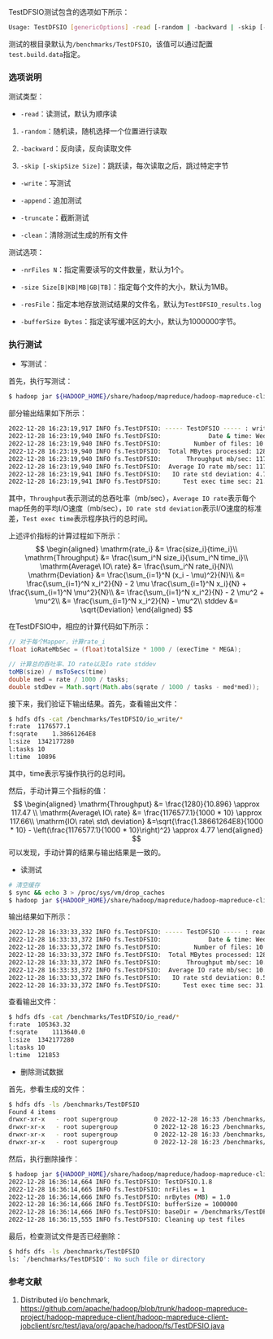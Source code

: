 TestDFSIO测试包含的选项如下所示：

```bash
Usage: TestDFSIO [genericOptions] -read [-random | -backward | -skip [-skipSize Size]] | -write | -append | -truncate | -clean [-compression codecClassName] [-nrFiles N] [-size Size[B|KB|MB|GB|TB]] [-resFile resultFileName] [-bufferSize Bytes] [-storagePolicy storagePolicyName] [-erasureCodePolicy erasureCodePolicyName]
```

测试的根目录默认为`/benchmarks/TestDFSIO`，该值可以通过配置`test.build.data`指定。

### 选项说明

测试类型：

* `-read`：读测试，默认为顺序读

1. `-random`：随机读，随机选择一个位置进行读取

2. `-backward`：反向读，反向读取文件

3. `-skip [-skipSize Size]`：跳跃读，每次读取之后，跳过特定字节

* `-write`：写测试

* `-append`：追加测试

* `-truncate`：截断测试

* `-clean`：清除测试生成的所有文件

测试选项：

* `-nrFiles N`：指定需要读写的文件数量，默认为1个。

* `-size Size[B|KB|MB|GB|TB]`：指定每个文件的大小，默认为1MB。

* `-resFile`：指定本地存放测试结果的文件名，默认为`TestDFSIO_results.log`

* `-bufferSize Bytes`：指定读写缓冲区的大小，默认为1000000字节。

### 执行测试

* 写测试：

首先，执行写测试：

```bash
$ hadoop jar ${HADOOP_HOME}/share/hadoop/mapreduce/hadoop-mapreduce-client-jobclient-*-tests.jar TestDFSIO -write -nrFiles 10 -size 128MB
```

部分输出结果如下所示：

```bash
2022-12-28 16:23:19,917 INFO fs.TestDFSIO: ----- TestDFSIO ----- : write
2022-12-28 16:23:19,940 INFO fs.TestDFSIO:             Date & time: Wed Dec 28 16:23:19 CST 2022
2022-12-28 16:23:19,940 INFO fs.TestDFSIO:         Number of files: 10
2022-12-28 16:23:19,940 INFO fs.TestDFSIO:  Total MBytes processed: 1280
2022-12-28 16:23:19,940 INFO fs.TestDFSIO:       Throughput mb/sec: 117.47
2022-12-28 16:23:19,940 INFO fs.TestDFSIO:  Average IO rate mb/sec: 117.66
2022-12-28 16:23:19,941 INFO fs.TestDFSIO:   IO rate std deviation: 4.77
2022-12-28 16:23:19,941 INFO fs.TestDFSIO:      Test exec time sec: 21.85
```
其中，`Throughput`表示测试的总吞吐率（mb/sec），`Average IO rate`表示每个map任务的平均I/O速度（mb/sec），`IO rate std deviation`表示I/O速度的标准差，`Test exec time`表示程序执行的总时间。

上述评价指标的计算过程如下所示：
$$
\begin{aligned}
\mathrm{rate_i} &= \frac{size_i}{time_i}\\
\mathrm{Throughput} &= \frac{\sum_i^N size_i}{\sum_i^N time_i}\\
\mathrm{Average\ IO\ rate} &= \frac{\sum_i^N rate_i}{N}\\
\mathrm{Deviation} &= \frac{\sum_{i=1}^N (x_i - \mu)^2}{N}\\
&= \frac{\sum_{i=1}^N x_i^2}{N} - 2 \mu \frac{\sum_{i=1}^N x_i}{N} + \frac{\sum_{i=1}^N \mu^2}{N}\\
&= \frac{\sum_{i=1}^N x_i^2}{N} - 2 \mu^2 + \mu^2\\
&= \frac{\sum_{i=1}^N x_i^2}{N} - \mu^2\\
stddev &= \sqrt{Deviation}
\end{aligned}
$$

在TestDFSIO中，相应的计算代码如下所示：

```java
// 对于每个Mapper，计算rate_i
float ioRateMbSec = (float)totalSize * 1000 / (execTime * MEGA);

// 计算总的吞吐率、IO rate以及Io rate stddev 
toMB(size) / msToSecs(time)
double med = rate / 1000 / tasks;
double stdDev = Math.sqrt(Math.abs(sqrate / 1000 / tasks - med*med));
```

接下来，我们验证下输出结果。首先，查看输出文件：


```bash
$ hdfs dfs -cat /benchmarks/TestDFSIO/io_write/*
f:rate	1176577.1
f:sqrate	1.38661264E8
l:size	1342177280
l:tasks	10
l:time	10896
```

其中，time表示写操作执行的总时间。

然后，手动计算三个指标的值：
$$
\begin{aligned}
\mathrm{Throughput} &= \frac{1280}{10.896} \approx 117.47 \\
\mathrm{Average\ IO\ rate} &= \frac{1176577.1}{1000 * 10} \approx 117.66\\
\mathrm{IO\ rate\ std\ deviation} &=\sqrt{\frac{1.38661264E8}{1000 * 10} - \left(\frac{1176577.1}{1000 * 10}\right)^2} \approx 4.77
\end{aligned}
$$
可以发现，手动计算的结果与输出结果是一致的。

* 读测试

```bash
# 清空缓存
$ sync && echo 3 > /proc/sys/vm/drop_caches 
$ hadoop jar ${HADOOP_HOME}/share/hadoop/mapreduce/hadoop-mapreduce-client-jobclient-*-tests.jar TestDFSIO -read -nrFiles 10 -size 128MB
```

输出结果如下所示：

```bash
2022-12-28 16:33:33,332 INFO fs.TestDFSIO: ----- TestDFSIO ----- : read
2022-12-28 16:33:33,372 INFO fs.TestDFSIO:             Date & time: Wed Dec 28 16:33:33 CST 2022
2022-12-28 16:33:33,372 INFO fs.TestDFSIO:         Number of files: 10
2022-12-28 16:33:33,372 INFO fs.TestDFSIO:  Total MBytes processed: 1280
2022-12-28 16:33:33,372 INFO fs.TestDFSIO:       Throughput mb/sec: 10.5
2022-12-28 16:33:33,372 INFO fs.TestDFSIO:  Average IO rate mb/sec: 10.54
2022-12-28 16:33:33,372 INFO fs.TestDFSIO:   IO rate std deviation: 0.59
2022-12-28 16:33:33,372 INFO fs.TestDFSIO:      Test exec time sec: 31.05
```

查看输出文件：

```bash
$ hdfs dfs -cat /benchmarks/TestDFSIO/io_read/*
f:rate	105363.32
f:sqrate	1113640.0
l:size	1342177280
l:tasks	10
l:time	121853
```

* 删除测试数据

首先，参看生成的文件：

```bash
$ hdfs dfs -ls /benchmarks/TestDFSIO
Found 4 items
drwxr-xr-x   - root supergroup          0 2022-12-28 16:33 /benchmarks/TestDFSIO/io_control
drwxr-xr-x   - root supergroup          0 2022-12-28 16:23 /benchmarks/TestDFSIO/io_data
drwxr-xr-x   - root supergroup          0 2022-12-28 16:33 /benchmarks/TestDFSIO/io_read
drwxr-xr-x   - root supergroup          0 2022-12-28 16:23 /benchmarks/TestDFSIO/io_write
```

然后，执行删除操作：

```bash
$ hadoop jar ${HADOOP_HOME}/share/hadoop/mapreduce/hadoop-mapreduce-client-jobclient-*-tests.jar TestDFSIO -clean
2022-12-28 16:36:14,664 INFO fs.TestDFSIO: TestDFSIO.1.8
2022-12-28 16:36:14,665 INFO fs.TestDFSIO: nrFiles = 1
2022-12-28 16:36:14,666 INFO fs.TestDFSIO: nrBytes (MB) = 1.0
2022-12-28 16:36:14,666 INFO fs.TestDFSIO: bufferSize = 1000000
2022-12-28 16:36:14,666 INFO fs.TestDFSIO: baseDir = /benchmarks/TestDFSIO
2022-12-28 16:36:15,555 INFO fs.TestDFSIO: Cleaning up test files
```

最后，检查测试文件是否已经删除：

```bash
$ hdfs dfs -ls /benchmarks/TestDFSIO
ls: `/benchmarks/TestDFSIO': No such file or directory
```

### 参考文献

1. Distributed i/o benchmark, https://github.com/apache/hadoop/blob/trunk/hadoop-mapreduce-project/hadoop-mapreduce-client/hadoop-mapreduce-client-jobclient/src/test/java/org/apache/hadoop/fs/TestDFSIO.java
